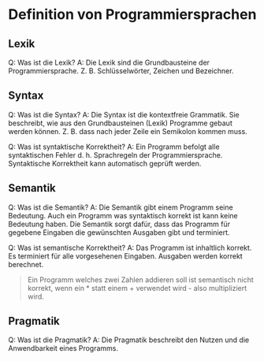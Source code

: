 # Definition von Programmiersprachen

## Lexik

Q: Was ist die Lexik?
A: Die Lexik sind die Grundbausteine der Programmiersprache. Z. B. Schlüsselwörter, Zeichen und Bezeichner. 
<!--ID: 1759127874594-->

## Syntax

Q: Was ist die Syntax?
A: Die Syntax ist die kontextfreie Grammatik. Sie beschreibt, wie aus den Grundbausteinen (Lexik) Programme gebaut werden können. Z. B. dass nach jeder Zeile ein Semikolon kommen muss.
<!--ID: 1759128187765-->

Q: Was ist syntaktische Korrektheit?
A: Ein Programm befolgt alle syntaktischen Fehler d. h. Sprachregeln der Programmiersprache. Syntaktische Korrektheit kann automatisch geprüft werden.
<!--ID: 1759128649889-->

## Semantik

Q: Was ist die Semantik?
A: Die Semantik gibt einem Programm seine Bedeutung. Auch ein Programm was syntaktisch korrekt ist kann keine Bedeutung haben. Die Semantik sorgt dafür, dass das Programm für gegebene Eingaben die gewünschten Ausgaben gibt und terminiert.
<!--ID: 1759128344590-->

Q: Was ist semantische Korrektheit?
A: Das Programm ist inhaltlich korrekt. Es terminiert für alle vorgesehenen Eingaben. Ausgaben werden korrekt berechnet.
<!--ID: 1759128843290-->

> Ein Programm welches zwei Zahlen addieren soll ist semantisch nicht korrekt, wenn ein * statt einem + verwendet wird - also multipliziert wird.

## Pragmatik

Q: Was ist die Pragmatik?
A: Die Pragmatik beschreibt den Nutzen und die Anwendbarkeit eines Programms. 
<!--ID: 1759128524088-->
